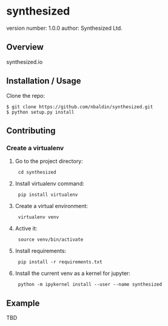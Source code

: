 synthesized
===============================

version number: 1.0.0
author: Synthesized Ltd.

Overview
--------

synthesized.io

Installation / Usage
--------------------

Clone the repo:

    $ git clone https://github.com/nbaldin/synthesized.git
    $ python setup.py install
    
Contributing
------------

### Create a virtualenv

1. Go to the project directory:

        cd synthesized

1. Install virtualenv command:

        pip install virtualenv

2. Create a virtual environment:

        virtualenv venv

3. Active it:

        source venv/bin/activate

4. Install requirements:

        pip install -r requirements.txt

5. Install the current venv as a kernel for jupyter:

        python -m ipykernel install --user --name synthesized

Example
-------

TBD